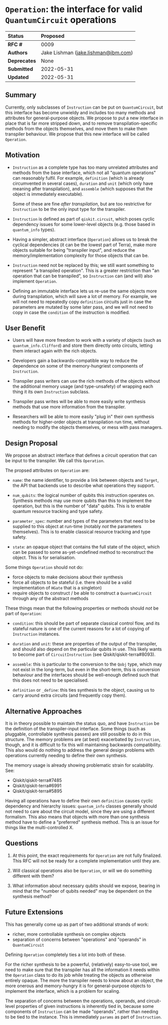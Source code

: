 # `Operation`: the interface for valid `QuantumCircuit` operations

| **Status**        | **Proposed**                                 |
|:------------------|:---------------------------------------------|
| **RFC #**         | 0009                                         |
| **Authors**       | Jake Lishman (jake.lishman@ibm.com)          |
| **Deprecates**    | None                                         |
| **Submitted**     | 2022-05-31                                   |
| **Updated**       | 2022-05-31                                   |


## Summary

Currently, only subclasses of `Instruction` can be put on `QuantumCircuit`, but
this interface has become unwieldy and includes too many methods and attributes
for general-purpose objects.  We propose to put a new interface in place that is
far more stripped down, and to remove transpilation-specific methods from the
objects themselves, and move them to make them transpiler behaviour.  We propose
that this new interface will be called `Operation`.


## Motivation

- `Instruction` as a complete type has too many unrelated attributes and methods
  from the base interface, which not all "quantum operations" can reasonably
  fulfil.  For example, `definition` (which is already circumvented in several
  cases), `duration` and `unit` (which only have meaning after transpilation),
  and `assemble` (which supposes that the object is immediately executable).

  Some of these are fine _after transpilation_, but are too restrictive for
  `Instruction` to be the only input type for the transpiler.

- `Instruction` is defined as part of `qiskit.circuit`, which poses cyclic
  dependency issues for some lower-level objects (e.g. those based in
  `quantum_info` types).

- Having a simpler, abstract interface (`Operation`) allows us to break the
  cyclical dependencies (it can be the lowest part of Terra), make more objects
  suitable for being "transpiler input", and reduce the memory/implementation
  complexity for those objects that can be.

- `Instruction` need not be replaced by this; we still want something to
  represent "a transpiled operation".  This is a greater restriction than "an
  operation that can be transpiled", so `Instruction` can (and will) also
  implement `Operation`.

- Defining an immutable interface lets us re-use the same objects more during
  transpilation, which will save a lot of memory.  For example, we will not need
  to repeatedly copy `definition` circuits just in case the parameters are
  mutated by some later pass, and we will not need to copy in case the
  `condition` of the instruction is modified.


## User Benefit

- Users will have more freedom to work with a variety of objects (such as
  `quantum_info.Clifford`) and store them directly onto circuits, letting them
  interact again with the rich objects.

- Developers gain a backwards-compatible way to reduce the dependence on some of
  the memory-hungriest components of `Instruction`.

- Transpiler pass writers can use the rich methods of the objects without the
  additional memory usage (and type-unsafety) of wrapping each thing it its own
  `Instruction` subclass.

- Transpiler pass writes will be able to more easily write synthesis methods
  that use more information from the transpiler.

- Researchers will be able to more easily "plug in" their own synthesis methods
  for higher-order objects at transpilation run time, without needing to modify
  the objects themselves, or mess with pass managers.


## Design Proposal

We propose an abstract interface that defines a circuit operation that can be
input to the transpiler.  We call this `Operation`.

The propsed attributes on `Operation` are:

- `name`: the name identifier, to provide a link between objects and `Target`,
  the API that backends use to describe what operations they support.

- `num_qubits`: the logical number of qubits this instruction operates on.
  Synthesis methods may use more qubits than this to implement the operation,
  but this is the number of "data" qubits.  This is to enable quantum resource
  tracking and type safety.

- `parameter_spec`: number and types of the parameters that need to be supplied
  to this object at run-time (notably _not_ the parameters themselves).  This is
  to enable classical resource tracking and type safety.

- `state`: an opaque object that contains the full state of the object, which
  can be passed to some as-yet-undefined method to reconstruct the object.  This
  is for serialisation.

Some things `Operation` should not do:

- force objects to make decisions about their synthesis
- force all objects to be stateful (i.e. there should be a valid implementation
  of `HGate` that is a singleton)
- require objects to construct / be able to construct a `QuantumCircuit` through
  any of the abstract methods

These things mean that the following properties or methods should _not_ be part
of `Operation`:

- `condition`: this should be part of separate classical control flow, and its
  stateful nature is one of the current reasons for a lot of copying of
  `Instruction` instances.

- `duration` and `unit`: these are properties of the output of the transpiler,
  and should also depend on the particular qubits in use.  This likely wants to
  become part of `CircuitInstruction` (see Qiskit/qiskit-terra#8093).

- `assemble`: this is particular to the conversion to the `Qobj` type, which may
  not exist in the long-term, but even in the short-term, this is conversion
  behaviour and the interfaces should be well-enough defined such that this does
  not need to be specialised.

- `definition` or `_define`: this ties synthesis to the object, causing us to
  carry around extra circuits (and frequently copy them).


## Alternative Approaches

It is in theory possible to maintain the status quo, and have `Instruction` be
the definition of the transpiler-input interface.  Some things (such as
pluggable, controllable synthesis passes) are still possible to do in this
structure.  The memory problems are (at best) exacerbated by `Instruction`,
though, and it is difficult to fix this will maintaining backwards
compatibility.  This also would do nothing to address the general design
problems with operations currently needing to define their own synthesis.

The memory usage is already showing problematic strain for scalability.  See:

- Qiskit/qiskit-terra#7485
- Qiskit/qiskit-terra#6991
- Qiskit/qiskit-terra#5895

Having all operations have to define their own `definition` causes cyclic
dependency and hierarchy issues: `quantum_info` classes generally should not
need to care about the circuit model, since they are using a different
formalism.  This also means that objects with more than one synthesis method
have to define a "preferred" synthesis method.  This is an issue for things like
the multi-controlled X.


## Questions

1. At this point, the exact requirements for `Operation` are not fully
   finalized.  This RFC will not be ready for a complete implementation until they are.

2. Will classical operations also be `Operation`, or will we do something
   different with them?

3. What information about necessary qubits should we expose, bearing in mind
   that the "number of qubits needed" may be dependent on the synthesis method?


## Future Extensions

This has generally come up as part of two additional strands of work:

- richer, more controllable synthesis on complex objects
- separation of concerns between "operations" and "operands" in `QuantumCircuit`

Defining `Operation` completely ties a lot into both of these.

For the richer synthesis to be a powerful, (relatively) easy-to-use tool, we
need to make sure that the transpiler has all the information it needs within
the `Operation` class to do its job while treating the objects as otherwise
entirely opaque.  The more the transpiler needs to know about an object, the
more onerous and memory-hungry it is for general-purpose objects to implement
the interface, which is a problem for scaling.

The separation of concerns between the operations, operands, and circuit-level
properties of given instructions is inherently tied in, because some components
of `Instruction` can be made "operands", rather than needing to be tied to the
instance.  This is immediately `params` as part of `Instruction`.
